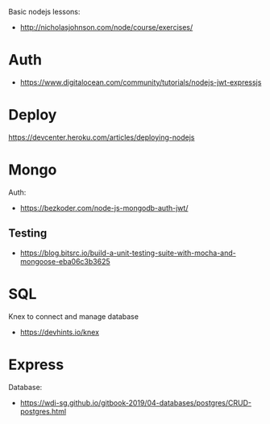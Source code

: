 Basic nodejs lessons:

* http://nicholasjohnson.com/node/course/exercises/


# Auth

* https://www.digitalocean.com/community/tutorials/nodejs-jwt-expressjs

# Deploy

https://devcenter.heroku.com/articles/deploying-nodejs


# Mongo

Auth:
* https://bezkoder.com/node-js-mongodb-auth-jwt/

## Testing

* https://blog.bitsrc.io/build-a-unit-testing-suite-with-mocha-and-mongoose-eba06c3b3625


# SQL

Knex to connect and manage database
* https://devhints.io/knex


# Express


Database:
* https://wdi-sg.github.io/gitbook-2019/04-databases/postgres/CRUD-postgres.html
